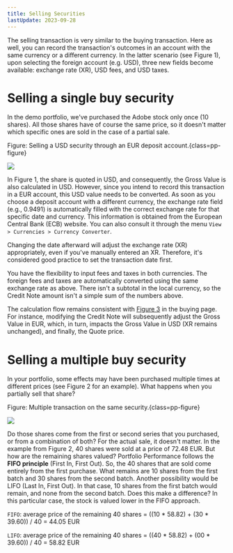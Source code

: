 ```yaml
---
title: Selling Securities
lastUpdate: 2023-09-28
---
```


The selling transaction is very similar to the buying transaction. Here as well, you can record the transaction's outcomes in an account with the same currency or a different currency. In the latter scenario (see Figure 1), upon selecting the foreign account (e.g. USD), three new fields become available: exchange rate (XR), USD fees, and USD taxes.

# Selling a single buy security

In the demo portfolio, we've purchased the Adobe stock only once (10 shares). All those shares have of course the same price, so it doesn't matter which specific ones are sold in the case of a partial sale.

Figure: Selling a USD security through an EUR deposit account.{class=pp-figure}

![](../../images/mnu-transaction-sell-adobe-EUR.png)

In Figure 1, the share is quoted in USD, and consequently, the Gross Value is also calculated in USD. However, since you intend to record this transaction in a EUR account, this USD value needs to be converted. As soon as you choose a deposit account with a different currency, the exchange rate field (e.g., 0.9491) is automatically filled with the correct exchange rate for that specific date and currency. This information is obtained from the European Central Bank (ECB) website. You can also consult it through the menu `View > Currencies > Currency Converter`.

Changing the date afterward will adjust the exchange rate (XR) appropriately, even if you've manually entered an XR. Therefore, it's considered good practice to set the transaction date first.

You have the flexibility to input fees and taxes in both currencies. The foreign fees and taxes are automatically converted using the same exchange rate as above. There isn't a subtotal in the local currency, so the Credit Note amount isn't a simple sum of the numbers above.

The calculation flow remains consistent with [Figure 3](buy.md) in the buying page. For instance, modifying the Credit Note will subsequently adjust the Gross Value in EUR, which, in turn, impacts the Gross Value in USD (XR remains unchanged), and finally, the Quote price.

# Selling a multiple buy security

In your portfolio, some effects may have been purchased multiple times at different prices (see Figure 2 for an example). What happens when you partially sell that share?

Figure: Multiple transaction on the same security.{class=pp-figure}

![](../../images/sb-all-securities-bottom-transactions-heidelberg.png)

Do those shares come from the first or second series that you purchased, or from a combination of both? For the actual sale, it doesn't matter. In the example from Figure 2, 40 shares were sold at a price of 72.48 EUR. But how are the remaining shares valued? Portfolio Performance follows the **FIFO principle** (First In, First Out). So, the 40 shares that are sold come entirely from the first purchase. What remains are 10 shares from the first batch and 30 shares from the second batch. Another possibility would be LIFO (Last In, First Out). In that case, 10 shares from the first batch would remain, and none from the second batch. Does this make a difference? In this particular case, the stock is valued lower in the FIFO approach.

`FIFO`: average price of the remaining 40 shares = ((10 * 58.82) + (30 * 39.60)) / 40 = 44.05 EUR

`LIFO`: average price of the remaining 40 shares = ((40 * 58.82) + (00 * 39.60)) / 40 = 58.82 EUR





